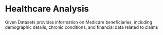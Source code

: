 # Healthcare Analysis
 Given Datasets provides information on Medicare beneficiaries, including demographic details, chronic conditions, and financial data related to claims
